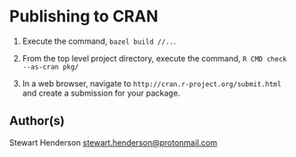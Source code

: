 # Publishing to CRAN

1. Execute the command, `bazel build //..`.

2. From the top level project directory, execute the command, `R CMD check --as-cran pkg/`

3. In a web browser, navigate to `http://cran.r-project.org/submit.html` and create a submission for your package.

## Author(s)

Stewart Henderson <stewart.henderson@protonmail.com>